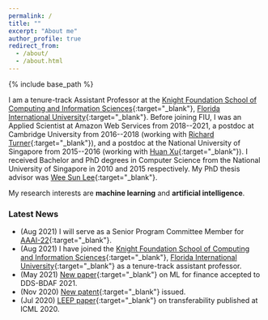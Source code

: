 ```yaml
---
permalink: /
title: ""
excerpt: "About me"
author_profile: true
redirect_from: 
  - /about/
  - /about.html
---
```


{% include base_path %}

I am a tenure-track Assistant Professor at the [Knight Foundation School of Computing and Information Sciences](https://www.cis.fiu.edu/){:target="_blank"}, [Florida International University](https://www.fiu.edu/){:target="_blank"}. Before joining FIU, I was an Applied Scientist at Amazon Web Services from 2018--2021, a postdoc at Cambridge University from 2016--2018 (working with [Richard Turner](http://cbl.eng.cam.ac.uk/Public/Turner/Turner){:target="_blank"}), and a postdoc at the National University of Singapore from 2015--2016 (working with [Huan Xu](https://scholar.google.com/citations?user=7vLwm84AAAAJ&hl=en){:target="_blank"}). I received Bachelor and PhD degrees in Computer Science from the National University of Singapore in 2010 and 2015 respectively. My PhD thesis advisor was [Wee Sun Lee](https://www.comp.nus.edu.sg/~leews/){:target="_blank"}.

My research interests are **machine learning** and **artificial intelligence**.


### Latest News

- (Aug 2021) I will serve as a Senior Program Committee Member for [AAAI-22](https://aaai.org/Conferences/AAAI-22/){:target="_blank"}.
- (Aug 2021) I have joined the [Knight Foundation School of Computing and Information Sciences](https://www.cis.fiu.edu/){:target="_blank"}, [Florida International University](https://www.fiu.edu/){:target="_blank"} as a tenure-track assistant professor.
- (May 2021) [New paper](https://www.amazon.science/publications/multimodal-machine-learning-for-credit-modeling){:target="_blank"} on ML for finance accepted to DDS-BDAF 2021.
- (Nov 2020) [New patent](https://patentimages.storage.googleapis.com/a9/b5/67/1feb04d8e27eeb/US10839245.pdf){:target="_blank"} issued.
- (Jul 2020) [LEEP paper](http://proceedings.mlr.press/v119/nguyen20b.html){:target="_blank"} on transferability published at ICML 2020.
